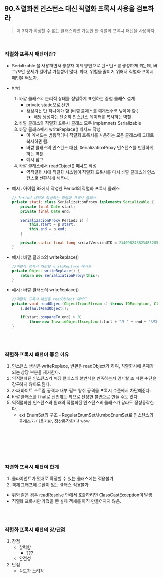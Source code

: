 ## 90.직렬화된 인스턴스 대신 직렬화 프록시 사용을 검토하라
> 제 3자가 확장할 수 없는 클래스라면 가능한 한 직렬화 프록시 패턴을 사용하자.
</br>

### 직렬화 프록시 패턴이란?
- Serializable 을 사용하면서 생성자 이외 방법으로 인스턴스를 생성하게 되는데, 버그/보안 문제가 일어날 가능성이 많다. 이때, 위험을 줄이기 위해서 직렬화 프록시 패턴을 써보자.
- 방법
    1. 바깥 클래스의 논리적 상태를 정밀하게 표현하는 중첩 클래스 설계
        - private static으로 선언
        - 생성자는 단 하나여야 함 (바깥 클래스를 매개변수로 받아야 함.)
            - 해당 생성자는 단순히 인스턴스 데이터를 복사하는 역할
    2. 바깥 클래스와 직렬화 프록시 클래스 모두 implemnets Serializable
    3. 바깥 클래스에서 writeReplace() 메서드 작성
        - 이 메서드는 범용적이니 직렬화 프록시를 사용하는 모든 클래스에 그대로 복사하면 됨.
        - 바깥 클래스의 인스턴스 대신, SerializationProxy 인스턴스를 반환하게 하는 역할
        - 예시 참고
    4. 바깥 클래스에서 readObject() 메서드 작성 
        - 역직렬화 시에 직렬화 시스템이 직렬화 프록시를 다시 바깥 클래스의 인스턴스로 변환하게 해준다.

- 예시 : 아이템 88에서 작성한 Period의 직렬화 프록시 클래스 
    ``` java
    // Period 내부에 작성하는 직렬화 프록시 클래스
    private static class SerializationProxy implements Serializable {
        private final Date start;
        private final Date end;

        SerializationProxy(Period3 p) {
            this.start = p.start;
            this.end = p.end;
        }

        private static final long serialVersionUID = 234098243823485285L;
    }
    ```
- 예시 : 바깥 클래스의 writeReplace()
    ```java
    //직렬화 프록시 패턴용 writeReplace 메서드
    private Object writeReplace() {
        return new SerializationProxy(this);
    }
    ```

- 예시 : 바깥 클래스의 writeReplace()
    ```java
    //직렬화 프록시 패턴용 readObject 메서드
    private void readObject(ObjectInputStream s) throws IOException, ClassNotFoundException {
        s.defaultReadObject();

        if(start.compareTo(end) > 0)
            throw new InvalidObjectException(start + "가 " + end + "보다 늦다.");
    }
    ```


</br>
</br>

### 직렬화 프록시 패턴이 좋은 이유
1. 인스턴스 생성은 writeReplace, 반환은 readObject가 하여, 직렬화시에 문제가 되는 상당 부분을 제거한다.
2. 역직렬화된 인스턴스가 해당 클래스의 불변식을 만족하는지 검사할 또 다른 수단을 강구하지 않아도 된다.
3. 가짜 바이트 스트림 공격과 내부 필드 탈취 공격을 프록시 수준에서 차단해준다.
4. 바깥 클래스를 final로 선언해도 되므로 진정한 불변으로 만들 수도 있다.
5. 역직렬화한 인스턴스와 원래의 직렬화된 인스턴스의 클래스가 달라도 정상동작한다.
    - ex) EnumSet의 구조 - RegularEnumSet/JumboEnumSet로 인스턴스의 클래스가 다르지만, 정상동작한다! wow


</br>
</br>

### 

</br>
</br>

### 직렬화 프록시 패턴의 한계
1. 클라이언트가 멋대로 확장할 수 있는 클래스에는 적용불가
2. 객체 그래프에 순환이 있는 클래스 적용불가

- 위와 같은 경우 readResolve 안에서 호출하려면 ClassCastException이 발생
- 직렬화 프록시만 가졌을 뿐 실제 객체를 아직 만들어지지 않음.

</br>
</br>

### 직렬화 프록시 패턴의 장/단점
1. 장점
    - 강력함
        - ???
    - 안전성
2. 단점
    - 속도가 느려짐